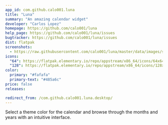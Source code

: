 ```yaml
---
app_id: com.github.calo001.luna
title: "Luna"
summary: "An amazing calendar widget"
developer: "Carlos Lopez"
homepage: https://github.com/calo001/luna
help_page: https://github.com/calo001/luna/issues
bugtracker: https://github.com/calo001/luna/issues
dist: flatpak
screenshots:
  - https://raw.githubusercontent.com/calo001/luna/master/data/images/screenshot_1.png
icons:
  "64": https://flatpak.elementary.io/repo/appstream/x86_64/icons/64x64/com.github.calo001.luna.png
  "128": https://flatpak.elementary.io/repo/appstream/x86_64/icons/128x128/com.github.calo001.luna.png
color:
  primary: "#fafafa"
  primary-text: "#485a6c"
price: false
releases:

redirect_from: /com.github.calo001.luna.desktop/
---
```


<p>Select a theme color for the calendar and browse through the months and years with an intuitive interface.</p>